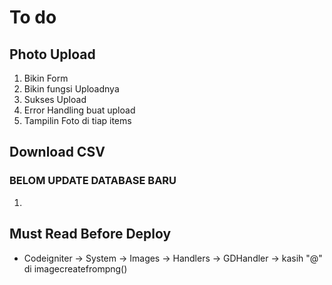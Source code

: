 # To do
## Photo Upload
  1. Bikin Form
  2. Bikin fungsi Uploadnya 
  3. Sukses Upload
  4. Error Handling buat upload
  5. Tampilin Foto di tiap items
  
## Download CSV
  ### BELOM UPDATE DATABASE BARU
  1. 

## Must Read Before Deploy
- Codeigniter -> System -> Images -> Handlers -> GDHandler  -> kasih "@" di imagecreatefrompng()